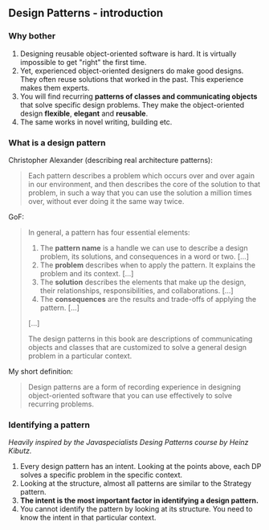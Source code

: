 ## Design Patterns - introduction

### Why bother

1. Designing reusable object-oriented software is hard. It is virtually impossible to get "right" the first time.
2. Yet, experienced object-oriented designers do make good designs. They often reuse solutions that worked in the past. This experience makes them experts.
3. You will find recurring **patterns of classes and communicating objects** that solve specific design problems. They make the object-oriented design **flexible**, **elegant** and **reusable**.
4. The same works in novel writing, building etc.

### What is a design pattern

Christopher Alexander (describing real architecture patterns):
> Each pattern describes a problem which occurs over and over again in our environment, and then describes the core of the solution to that problem, in such a way that you can use the solution a million times over, without ever doing it the same way twice.

GoF:
> In general, a pattern has four essential elements:
> 1. The **pattern name** is a handle we can use to describe a design problem, its solutions, and consequences in a word or two. [...]
> 2. The **problem** describes when to apply the pattern. It explains the problem and its context. [...]
> 3. The **solution** describes the elements that make up the design, their relationships, responsibilities, and collaborations. [...]
> 4. The **consequences** are the results and trade-offs of applying the pattern. [...]
> 
> [...]
> 
> The design patterns in this book are descriptions of communicating objects and classes that are customized to solve a general design problem in a particular context.


My short definition:
>Design patterns are a form of recording experience in designing object-oriented software that you can use effectively to solve recurring problems.

### Identifying a pattern

*Heavily inspired by the Javaspecialists Desing Patterns course by Heinz Kibutz.*

1. Every design pattern has an intent. Looking at the points above, each DP solves a specific problem in the specific context.
2. Looking at the structure, almost all patterns are similar to the Strategy pattern.
3. **The intent is the most important factor in identifying a design pattern.**
4. You cannot identify the pattern by looking at its structure. You need to know the intent in that particular context.